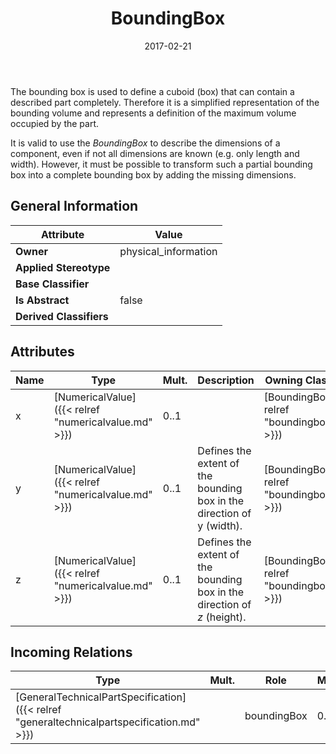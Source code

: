 ﻿---
title: BoundingBox
toc: false
type: specs
date: "2017-02-21"
draft: false
specification: VEC
version: 1.1.3
documentType: "Recommendation"
elementType: Class
classes:
  - BoundingBox
menu_name: vec-1.1.3
---
<p> The bounding box is used to define a cuboid&#160;(box) that can contain a described part completely. Therefore it is a simplified representation of the bounding volume and represents a definition of the maximum volume occupied by the part.     </p>      <p> It is valid to use the <i>BoundingBox</i> to describe the dimensions of a component, even if not all dimensions are known (e.g. only length and width). However, it must be possible to transform such a partial bounding box into a complete bounding box by adding the missing dimensions.        </p>

## General Information

| Attribute               | Value |
|-------------------------|-------|
| **Owner**               | physical_information |
| **Applied Stereotype**  |   |
| **Base Classifier**     |   |
| **Is Abstract**         | false |
| **Derived Classifiers** |   |

## Attributes
|  Name  |  Type  |  Mult.  |  Description  |  Owning Classifier  |
|--------|--------|---------|---------------|--------------|
|x | [NumericalValue]({{< relref "numericalvalue.md" >}}) | 0..1 |  | [BoundingBox]({{< relref "boundingbox.md" >}}) |
|y | [NumericalValue]({{< relref "numericalvalue.md" >}}) | 0..1 | Defines the extent of the bounding box in the direction of y<i> </i>(width). | [BoundingBox]({{< relref "boundingbox.md" >}}) |
|z | [NumericalValue]({{< relref "numericalvalue.md" >}}) | 0..1 | Defines the extent of the bounding box in the direction of <i>z </i>(height). | [BoundingBox]({{< relref "boundingbox.md" >}}) |

##  Incoming Relations
|    Type  |   Mult.  |   Role    |   Mult.   |   Description  |
|----------|----------|-----------|-----------|----------------|
| [GeneralTechnicalPartSpecification]({{< relref "generaltechnicalpartspecification.md" >}}) |  | boundingBox | 0..1 | Defines the bounding box of the part. |
